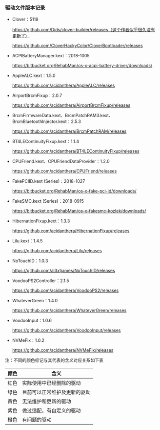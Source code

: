 ### 驱动文件版本记录



- Clover：5119

  https://github.com/Dids/clover-builder/releases（这个作者似乎很久没有更新了）
  
  https://github.com/CloverHackyColor/CloverBootloader/releases



- ACPIBatteryManager.kext：2018-1005

  https://bitbucket.org/RehabMan/os-x-acpi-battery-driver/downloads/

  

- AppleALC.kext：1.5.0

  https://github.com/acidanthera/AppleALC/releases

  

- AirportBrcmFixup：2.0.7

  https://github.com/acidanthera/AirportBrcmFixup/releases

  

- BrcmFirmwareData.kext、BrcmPatchRAM3.kext、BrcmBluetoothInjector.kext：2.5.3

  https://github.com/acidanthera/BrcmPatchRAM/releases

  

- BT4LEContinuityFixup.kext：1.1.4

  https://github.com/acidanthera/BT4LEContinuityFixup/releases

  

- CPUFriend.kext、CPUFriendDataProvider：1.2.0

  https://github.com/acidanthera/CPUFriend/releases

  

- FakePCIID.kext (Series)：2018-1027

  https://bitbucket.org/RehabMan/os-x-fake-pci-id/downloads/

  

- FakeSMC.kext (Series)：2018-0915

  https://bitbucket.org/RehabMan/os-x-fakesmc-kozlek/downloads/

  

- HibernationFixup.kext：1.3.3

  https://github.com/acidanthera/HibernationFixup/releases

  

- Lilu.kext：1.4.5

  https://github.com/acidanthera/Lilu/releases

  

- NoTouchID：1.0.3

  https://github.com/al3xtjames/NoTouchID/releases

  

- VoodooPS2Controller：2.1.5

  https://github.com/acidanthera/VoodooPS2/releases

  

- WhateverGreen：1.4.0

  https://github.com/acidanthera/WhateverGreen/releases



- VoodooInput：1.0.6

  https://github.com/acidanthera/VoodooInput/releases



- NVMeFix：1.0.2

  https://github.com/acidanthera/NVMeFix/releases



注：不同的颜色标记与其代表的含义对应关系如下表

| 颜色 | 含义                         |
| ---- | ---------------------------- |
| 红色 | 实际使用中已经删除的驱动     |
| 绿色 | 目前可以正常维护及更新的驱动 |
| 黄色 | 无法维护和更新的驱动         |
| 紫色 | 做过适配，有自定义的驱动     |
| 橙色 | 有问题的驱动                 |

